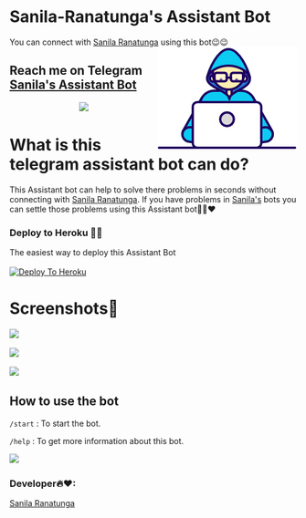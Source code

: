 # Sanila-Ranatunga's Assistant Bot
You can connect with [Sanila Ranatunga](https://t.me/SanilaRanatunga) using this bot😉😉
<img align="right" src="https://github.com/RazorKenway/RazorKenway/raw/main/Developer.gif" style="max-width:50%;">


## Reach me on Telegram [Sanila's Assistant Bot](http://t.me/sanilaassistant_bot)
<p align="center">
  <img src="https://telegra.ph/file/ad47e2b8735f8812359d9.jpg">


# What is this telegram assistant bot can do?
This Assistant bot can help to solve there problems in seconds without connecting with [Sanila Ranatunga](https://t.me/SanilaRanatunga). If you have problems in [Sanila's](https://t.me/SanilaRanatunga) bots you can settle those problems using this Assistant bot🤗😋❤
  
### Deploy to Heroku 🏃‍♂

The easiest way to deploy this Assistant Bot  <br><br>
[![Deploy To Heroku](https://www.herokucdn.com/deploy/button.svg)](https://heroku.com/deploy?template=https://github.com/sanila2007/Sanila-Ranatunga-Assistant-Bot)
  
 
<h1>Screenshots📸</h1>

<p align="left">
  <img src="https://telegra.ph/file/66043da87ed608679a137.jpg">
  
<p align="left">
  <img src="https://telegra.ph/file/62bae6f61c3d4b0c237c5.jpg">
  
<p align="left">
  <img src="https://telegra.ph/file/73e2773a20c7daa8d1e50.jpg">
  
## How to use the bot
 
`/start` : To start the bot.

`/help` : To get more information about this bot.

<img src="https://camo.githubusercontent.com/2c8b3670d933220ae3c023fa1d568682975cce3f10799d0d3ff5ecac394b4ee8/68747470733a2f2f6d656469612e67697068792e636f6d2f6d656469612f31326f75664342304d795a31476f2f67697068792e676966" width="50px">
                                       
                                       
### Developer🔥❤:
[Sanila Ranatunga](https://t.me/SanilaRanatunga)
  
